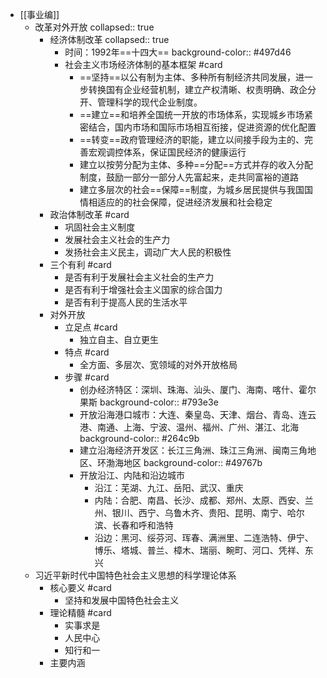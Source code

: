 - [[事业编]]
	- 改革对外开放
	  collapsed:: true
		- 经济体制改革
		  collapsed:: true
			- 时间：1992年==十四大==
			  background-color:: #497d46
			- 社会主义市场经济体制的基本框架 #card
				- ==坚持==以公有制为主体、多种所有制经济共同发展，进一步转换国有企业经营机制，建立产权清晰、权责明确、政企分开、管理科学的现代企业制度。
				- ==建立==和培养全国统一开放的市场体系，实现城乡市场紧密结合，国内市场和国际市场相互衔接，促进资源的优化配置
				- ==转变==政府管理经济的职能，建立以间接手段为主的、完善宏观调控体系，保证国民经济的健康运行
				- 建立以按劳分配为主体、多种==分配==方式并存的收入分配制度，鼓励一部分一部分人先富起来，走共同富裕的道路
				- 建立多层次的社会==保障==制度，为城乡居民提供与我国国情相适应的的社会保障，促进经济发展和社会稳定
		- 政治体制改革 #card
			- 巩固社会主义制度
			- 发展社会主义社会的生产力
			- 发扬社会主义民主，调动广大人民的积极性
		- 三个有利 #card
			- 是否有利于发展社会主义社会的生产力
			- 是否有利于增强社会主义国家的综合国力
			- 是否有利于提高人民的生活水平
		- 对外开放
			- 立足点 #card
				- 独立自主、自立更生
			- 特点 #card
				- 全方面、多层次、宽领域的对外开放格局
			- 步骤 #card
				- 创办经济特区：深圳、珠海、汕头、厦门、海南、喀什、霍尔果斯
				  background-color:: #793e3e
				- 开放沿海港口城市：大连、秦皇岛、天津、烟台、青岛、连云港、南通、上海、宁波、温州、福州、广州、湛江、北海
				  background-color:: #264c9b
				- 建立沿海经济开发区：长江三角洲、珠江三角洲、闽南三角地区、环渤海地区
				  background-color:: #49767b
				- 开放沿江、内陆和沿边城市
					- 沿江：芜湖、九江、岳阳、武汉、重庆
					- 内陆：合肥、南昌、长沙、成都、郑州、太原、西安、兰州、银川、西宁、乌鲁木齐、贵阳、昆明、南宁、哈尔滨、长春和呼和浩特
					- 沿边：黑河、绥芬河、珲春、满洲里、二连浩特、伊宁、博乐、塔城、普兰、樟木、瑞丽、畹町、河口、凭祥、东兴
	- 习近平新时代中国特色社会主义思想的科学理论体系
		- 核心要义 #card
			- 坚持和发展中国特色社会主义
		- 理论精髓 #card
			- 实事求是
			- 人民中心
			- 知行和一
		- 主要内涵